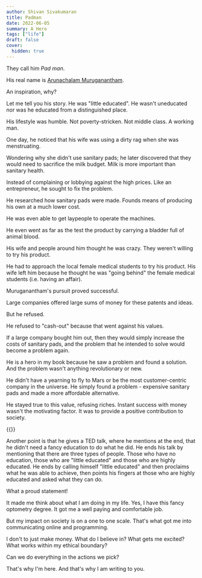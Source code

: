 ```yaml
---
author: Shivan Sivakumaran
title: Padman
date: 2022-06-05
summary: A Hero
tags: ["life"]
draft: false
cover:
  hidden: true
---
```


They call him _Pad man_.

His real name is [Arunachalam Muruganantham](https://en.wikipedia.org/wiki/Arunachalam_Muruganantham).

An inspiration, why?

Let me tell you his story. He was "little educated". He wasn't uneducated nor was he educated from a distinguished place.

His lifestyle was humble. Not poverty-stricken. Not middle class. A working man.

One day, he noticed that his wife was using a dirty rag when she was menstruating.

Wondering why she didn't use sanitary pads; he later discovered that they would need to sacrifice the milk budget. Milk is more important than sanitary health.

Instead of complaining or lobbying against the high prices. Like an entrepreneur, he sought to fix the problem.

He researched how sanitary pads were made. Founds means of producing his own at a much lower cost.

He was even able to get laypeople to operate the machines.

He even went as far as the test the product by carrying a bladder full of animal blood.

His wife and people around him thought he was crazy. They weren't willing to try his product.

He had to approach the local female medical students to try his product. His wife left him because he thought he was "going behind" the female medical students (i.e. having an affair).

Muruganantham's pursuit proved successful.

Large companies offered large sums of money for these patents and ideas.

But he refused.

He refused to "cash-out" because that went against his values.

If a large company bought him out, then they would simply increase the costs of sanitary pads, and the problem that he intended to solve would become a problem again.

He is a hero in my book because he saw a problem and found a solution. And the problem wasn't anything revolutionary or new.

He didn't have a yearning to fly to Mars or be the most customer-centric company in the universe. He simply found a problem - expensive sanitary pads and made a more affordable alternative.

He stayed true to this value, refusing riches. Instant success with money wasn't the motivating factor. It was to provide a positive contribution to society.

{{<youtube zkQL7UJYDIY>}}

Another point is that he gives a TED talk, where he mentions at the end, that he didn't need a fancy education to do what he did. He ends his talk by mentioning that there are three types of people. Those who have no education, those who are "little educated" and those who are highly educated. He ends by calling himself "little educated" and then proclaims what he was able to achieve, then points his fingers at those who are highly educated and asked what they can do.

What a proud statement!

It made me think about what I am doing in my life. Yes, I have this fancy optometry degree. It got me a well paying and comfortable job.

But my impact on society is on a one to one scale. That's what got me into communicating online and programming.

I don't to just make money. What do I believe in? What gets me excited? What works within my ethical boundary?

Can we do everything in the actions we pick?

That's why I'm here. And that's why I am writing to you.
